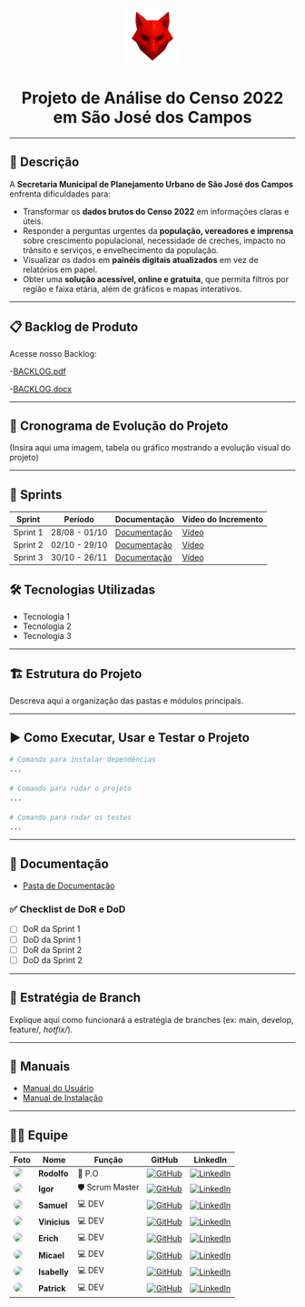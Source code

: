 <div align="center">
  <img src=".misc/img_template/225861760.png" alt="Logo do Projeto" width="100"/>
</div>

<h1 align="center">Projeto de Análise do Censo 2022 em São José dos Campos</h1>

---

## 📝 Descrição

A **Secretaria Municipal de Planejamento Urbano de São José dos Campos** enfrenta dificuldades para:

- Transformar os **dados brutos do Censo 2022** em informações claras e úteis.  
- Responder a perguntas urgentes da **população, vereadores e imprensa** sobre crescimento populacional, necessidade de creches, impacto no trânsito e serviços, e envelhecimento da população.  
- Visualizar os dados em **painéis digitais atualizados** em vez de relatórios em papel.  
- Obter uma **solução acessível, online e gratuita**, que permita filtros por região e faixa etária, além de gráficos e mapas interativos.  

---

## 📋 Backlog de Produto
Acesse nosso Backlog:

-[BACKLOG.pdf](https://github.com/user-attachments/files/22233838/BACKLOG.pdf)

-[BACKLOG.docx](https://github.com/user-attachments/files/22257230/BACKLOG.docx)


---

## 📆 Cronograma de Evolução do Projeto
(Insira aqui uma imagem, tabela ou gráfico mostrando a evolução visual do projeto)

---

## 🔄 Sprints
| Sprint | Período | Documentação | Vídeo do Incremento |
|--------|----------|--------------|----------------------|
| Sprint 1 | 28/08 - 01/10 | [Documentação](#) | [Vídeo](#) |
| Sprint 2 | 02/10 - 29/10 | [Documentação](#) | [Vídeo](#) |
| Sprint 3 | 30/10 - 26/11 | [Documentação](#) | [Vídeo](#) |



## 🛠 Tecnologias Utilizadas
- Tecnologia 1  
- Tecnologia 2  
- Tecnologia 3  

---

## 🏗 Estrutura do Projeto
Descreva aqui a organização das pastas e módulos principais.

---

## ▶️ Como Executar, Usar e Testar o Projeto
```bash
# Comando para instalar dependências
...

# Comando para rodar o projeto
...

# Comando para rodar os testes
...
```

---

## 📂 Documentação
- [Pasta de Documentação](#)

### ✅ Checklist de DoR e DoD
- [ ] DoR da Sprint 1  
- [ ] DoD da Sprint 1  
- [ ] DoR da Sprint 2  
- [ ] DoD da Sprint 2  

---

## 🌱 Estratégia de Branch
Explique aqui como funcionará a estratégia de branches (ex: main, develop, feature/*, hotfix/*).

---

## 📖 Manuais
- [Manual do Usuário](#)  
- [Manual de Instalação](#)  

---

## 👨‍💻 Equipe

<div align="center">

| Foto | Nome | Função | GitHub | LinkedIn |
|------|------|--------|--------|----------|
| <img src="https://media.licdn.com/dms/image/v2/C4E03AQFReXUOoOyjHA/profile-displayphoto-shrink_200_200/profile-displayphoto-shrink_200_200/0/1650547636367?e=1759968000&v=beta&t=kblvmQkGcVoF9lfCIjyvze0X8_yUqChfutqY99Yapro" width="100" style="border-radius:50%"/> | **Rodolfo** | 👑 P.O | [![GitHub](https://img.shields.io/badge/-GitHub-black?style=flat-square&logo=github)](https://github.com/teuusuario) | [![LinkedIn](https://img.shields.io/badge/-LinkedIn-blue?style=flat-square&logo=linkedin)](https://linkedin.com/in/teulinkedin) |
| <img src="https://media.licdn.com/dms/image/v2/D4D03AQEw9VDUxHOlQw/profile-displayphoto-shrink_200_200/profile-displayphoto-shrink_200_200/0/1678970447839?e=1759968000&v=beta&t=Iz89XeoehA2agv6u9c84DGcy9y-soKNy1gX97-ku6ps" width="100" style="border-radius:50%"/> | **Igor** | 🛡 Scrum Master | [![GitHub](https://img.shields.io/badge/-GitHub-black?style=flat-square&logo=github)](https://github.com/IgorMartins0729) | [![LinkedIn](https://img.shields.io/badge/-LinkedIn-blue?style=flat-square&logo=linkedin)](https://www.linkedin.com/in/igormrtns/) |
| <img src="https://media.licdn.com/dms/image/v2/D4D03AQEgRUZ5NP9p1w/profile-displayphoto-shrink_200_200/B4DZVIEy.6HwBo-/0/1740670972598?e=1759968000&v=beta&t=e8Ajyf6tvcdJ9xjB2LWi0QCV_zkDcoKefN7N4wIF-9k" width="100" style="border-radius:50%"/> | **Samuel** | 💻 DEV | [![GitHub](https://img.shields.io/badge/-GitHub-black?style=flat-square&logo=github)](https://github.com/Rlopes2005) | [![LinkedIn](https://img.shields.io/badge/-LinkedIn-blue?style=flat-square&logo=linkedin)](https://www.linkedin.com/in/samuel-lopes-6b2492287/) |
| <img src="https://media.licdn.com/dms/image/v2/D4D03AQHVQXzKwONKBA/profile-displayphoto-scale_200_200/B4DZikgPkdH4AY-/0/1755106573326?e=1759968000&v=beta&t=oOz2GJK2COhKYDX4CmocIoiQDylHjndPVhfBrnEmNWM" width="100" style="border-radius:50%"/> | **Vinicius** | 💻 DEV | [![GitHub](https://img.shields.io/badge/-GitHub-black?style=flat-square&logo=github)](https://github.com/usuario3) | [![LinkedIn](https://img.shields.io/badge/-LinkedIn-blue?style=flat-square&logo=linkedin)](https://linkedin.com/in/usuario3) |
| <img src="https://media.licdn.com/dms/image/v2/D4D03AQHxY6tlM47X6Q/profile-displayphoto-shrink_200_200/B4DZSqctnjHIAY-/0/1738026442318?e=1759968000&v=beta&t=PRdLP1vJTsmyNQHp7IsTagG-JUF0zNLK-ViIBLIgMjI" width="100" style="border-radius:50%"/> | **Erich** | 💻 DEV | [![GitHub](https://img.shields.io/badge/-GitHub-black?style=flat-square&logo=github)](https://github.com/usuario3) | [![LinkedIn](https://img.shields.io/badge/-LinkedIn-blue?style=flat-square&logo=linkedin)](https://linkedin.com/in/usuario3) |
| <img src="https://media.licdn.com/dms/image/v2/D4D03AQF9zCcA0dvJhg/profile-displayphoto-scale_200_200/B4DZiHX9jQH4AY-/0/1754617864010?e=1759968000&v=beta&t=LH7oMNUsQ9PHorOzOWq7xLcaxja5TyoNl_8qY_KIGPQ" width="100" style="border-radius:50%"/> | **Micael** | 💻 DEV | [![GitHub](https://img.shields.io/badge/-GitHub-black?style=flat-square&logo=github)](https://github.com/usuario3) | [![LinkedIn](https://img.shields.io/badge/-LinkedIn-blue?style=flat-square&logo=linkedin)](https://linkedin.com/in/usuario3) |
| <img src="https://media.licdn.com/dms/image/v2/D4D03AQFHKZMMa7-XnQ/profile-displayphoto-shrink_200_200/profile-displayphoto-shrink_200_200/0/1714172341713?e=1759968000&v=beta&t=CYluIwSDMOALIk73P45GzvwD8eUJ0dcRJ8mlizD8_5w" width="100" style="border-radius:50%"/> | **Isabelly** | 💻 DEV | [![GitHub](https://img.shields.io/badge/-GitHub-black?style=flat-square&logo=github)](https://github.com/usuario3) | [![LinkedIn](https://img.shields.io/badge/-LinkedIn-blue?style=flat-square&logo=linkedin)](https://linkedin.com/in/usuario3) |
| <img src="https://media.licdn.com/dms/image/v2/D4D03AQFt3nwhJx5QUA/profile-displayphoto-scale_200_200/B4DZiP8N4fG8AY-/0/1754761585646?e=1759968000&v=beta&t=oRGz9JAsNZH39bV-DDouVUCOrJeuBaO-WyAD1Nml8Ic" width="100" style="border-radius:50%"/> | **Patrick** | 💻 DEV | [![GitHub](https://img.shields.io/badge/-GitHub-black?style=flat-square&logo=github)](https://github.com/usuario3) | [![LinkedIn](https://img.shields.io/badge/-LinkedIn-blue?style=flat-square&logo=linkedin)](https://linkedin.com/in/usuario3) |

</div>

